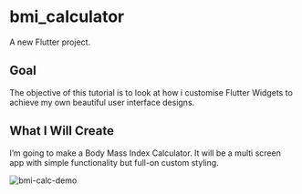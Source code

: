# bmi_calculator

A new Flutter project.

## Goal

 The objective of this tutorial is to look at how i customise Flutter Widgets to achieve my own beautiful user interface designs.

## What I Will Create

 I’m going to make a Body Mass Index Calculator. It will be a multi screen app with simple functionality but full-on custom styling.


![bmi-calc-demo](https://github.com/Geraldo1106/BMI_calculator-with-flutter/assets/137812397/cc71ecb4-3af3-40db-bf1b-30db5fe72e9f)
